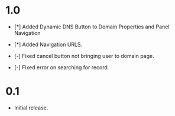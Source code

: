 # 1.0
* [*] Added Dynamic DNS Button to Domain Properties and Panel Navigation

* [*] Added Navigation URLS.

* [-] Fixed cancel button not bringing user to domain page.

* [-] Fixed error on searching for record.
# 0.1
* Initial release.